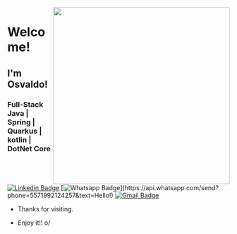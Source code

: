 <img align="right" width="400" height="400" src="https://media.giphy.com/media/u7D5EyS2EFlpC/giphy.gif">
 
# Welcome!
 
## I'm Osvaldo! 
### Full-Stack Java | Spring | Quarkus | kotlin | DotNet Core
[![Linkedin Badge](https://img.shields.io/badge/-LinkedIn-blue?style=flat-square&logo=Linkedin&logoColor=white&link=https://www.linkedin.com/in/osfdeveloper/)](https://www.linkedin.com/in/osfdeveloper/)
[![Whatsapp Badge](https://img.shields.io/badge/-Whatsapp-4CA143?style=flat-square&labelColor=4CA143&logo=whatsapp&logoColor=white&link=https://api.whatsapp.com/send?phone=5571992124257&text=Hello!)](https://api.whatsapp.com/send?phone=5571992124257&text=Hello!)
[![Gmail Badge](https://img.shields.io/badge/-Gmail-c14438?style=flat-square&logo=Gmail&logoColor=white&link=mailto:osvald.soza@gmail.com)](mailto:osvald.soza@gmail.com)
 
- Thanks for visiting. 
 
- Enjoy it!! o/

